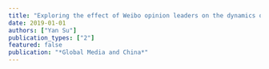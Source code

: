 ```yaml
---
title: "Exploring the effect of Weibo opinion leaders on the dynamics of public opinion in China: A revisit of the two-step flow of communication"
date: 2019-01-01
authors: ["Yan Su"]
publication_types: ["2"]
featured: false
publication: "*Global Media and China*"
---
```

